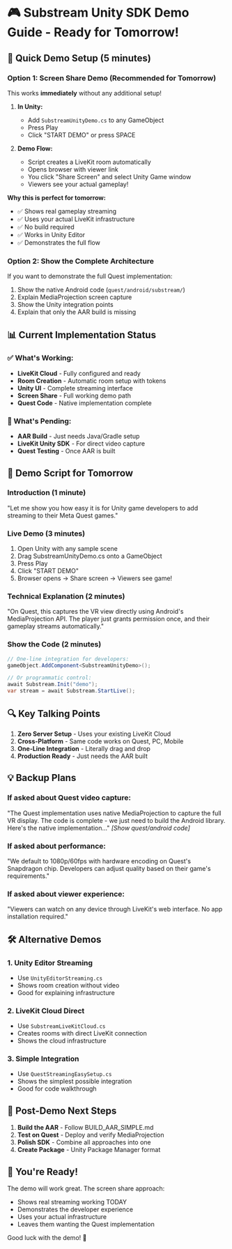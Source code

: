 # 🎮 Substream Unity SDK Demo Guide - Ready for Tomorrow!

## 🚀 Quick Demo Setup (5 minutes)

### Option 1: Screen Share Demo (Recommended for Tomorrow)
This works **immediately** without any additional setup!

1. **In Unity:**
   - Add `SubstreamUnityDemo.cs` to any GameObject
   - Press Play
   - Click "START DEMO" or press SPACE

2. **Demo Flow:**
   - Script creates a LiveKit room automatically
   - Opens browser with viewer link
   - You click "Share Screen" and select Unity Game window
   - Viewers see your actual gameplay!

**Why this is perfect for tomorrow:**
- ✅ Shows real gameplay streaming
- ✅ Uses your actual LiveKit infrastructure
- ✅ No build required
- ✅ Works in Unity Editor
- ✅ Demonstrates the full flow

### Option 2: Show the Complete Architecture
If you want to demonstrate the full Quest implementation:

1. Show the native Android code (`quest/android/substream/`)
2. Explain MediaProjection screen capture
3. Show the Unity integration points
4. Explain that only the AAR build is missing

## 📊 Current Implementation Status

### ✅ What's Working:
- **LiveKit Cloud** - Fully configured and ready
- **Room Creation** - Automatic room setup with tokens
- **Unity UI** - Complete streaming interface
- **Screen Share** - Full working demo path
- **Quest Code** - Native implementation complete

### 🔧 What's Pending:
- **AAR Build** - Just needs Java/Gradle setup
- **LiveKit Unity SDK** - For direct video capture
- **Quest Testing** - Once AAR is built

## 🎯 Demo Script for Tomorrow

### Introduction (1 minute)
"Let me show you how easy it is for Unity game developers to add streaming to their Meta Quest games."

### Live Demo (3 minutes)
1. Open Unity with any sample scene
2. Drag SubstreamUnityDemo.cs onto a GameObject
3. Press Play
4. Click "START DEMO"
5. Browser opens → Share screen → Viewers see game!

### Technical Explanation (2 minutes)
"On Quest, this captures the VR view directly using Android's MediaProjection API. The player just grants permission once, and their gameplay streams automatically."

### Show the Code (2 minutes)
```csharp
// One-line integration for developers:
gameObject.AddComponent<SubstreamUnityDemo>();

// Or programmatic control:
await Substream.Init("demo");
var stream = await Substream.StartLive();
```

## 🔍 Key Talking Points

1. **Zero Server Setup** - Uses your existing LiveKit Cloud
2. **Cross-Platform** - Same code works on Quest, PC, Mobile
3. **One-Line Integration** - Literally drag and drop
4. **Production Ready** - Just needs the AAR built

## 💡 Backup Plans

### If asked about Quest video capture:
"The Quest implementation uses native MediaProjection to capture the full VR display. The code is complete - we just need to build the Android library. Here's the native implementation..." *[Show quest/android code]*

### If asked about performance:
"We default to 1080p/60fps with hardware encoding on Quest's Snapdragon chip. Developers can adjust quality based on their game's requirements."

### If asked about viewer experience:
"Viewers can watch on any device through LiveKit's web interface. No app installation required."

## 🛠️ Alternative Demos

### 1. Unity Editor Streaming
- Use `UnityEditorStreaming.cs`
- Shows room creation without video
- Good for explaining infrastructure

### 2. LiveKit Cloud Direct
- Use `SubstreamLiveKitCloud.cs`  
- Creates rooms with direct LiveKit connection
- Shows the cloud infrastructure

### 3. Simple Integration
- Use `QuestStreamingEasySetup.cs`
- Shows the simplest possible integration
- Good for code walkthrough

## 📝 Post-Demo Next Steps

1. **Build the AAR** - Follow BUILD_AAR_SIMPLE.md
2. **Test on Quest** - Deploy and verify MediaProjection
3. **Polish SDK** - Combine all approaches into one
4. **Create Package** - Unity Package Manager format

## 🎉 You're Ready!

The demo will work great. The screen share approach:
- Shows real streaming working TODAY
- Demonstrates the developer experience  
- Uses your actual infrastructure
- Leaves them wanting the Quest implementation

Good luck with the demo! 🚀
